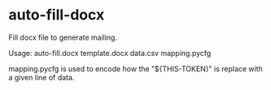 # auto-fill-docx
Fill docx file to generate mailing.

Usage:
auto-fill.docx template.docx data.csv mapping.pycfg

mapping.pycfg is used to encode how the "${THIS-TOKEN}" is replace with a given line of data. 

